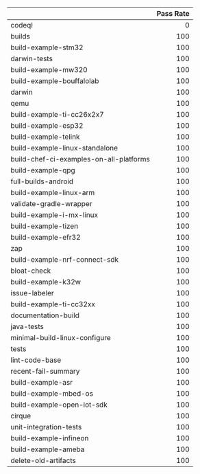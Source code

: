 |                                         |   Pass Rate |
|:----------------------------------------|------------:|
| codeql                                  |           0 |
| builds                                  |         100 |
| build-example-stm32                     |         100 |
| darwin-tests                            |         100 |
| build-example-mw320                     |         100 |
| build-example-bouffalolab               |         100 |
| darwin                                  |         100 |
| qemu                                    |         100 |
| build-example-ti-cc26x2x7               |         100 |
| build-example-esp32                     |         100 |
| build-example-telink                    |         100 |
| build-example-linux-standalone          |         100 |
| build-chef-ci-examples-on-all-platforms |         100 |
| build-example-qpg                       |         100 |
| full-builds-android                     |         100 |
| build-example-linux-arm                 |         100 |
| validate-gradle-wrapper                 |         100 |
| build-example-i-mx-linux                |         100 |
| build-example-tizen                     |         100 |
| build-example-efr32                     |         100 |
| zap                                     |         100 |
| build-example-nrf-connect-sdk           |         100 |
| bloat-check                             |         100 |
| build-example-k32w                      |         100 |
| issue-labeler                           |         100 |
| build-example-ti-cc32xx                 |         100 |
| documentation-build                     |         100 |
| java-tests                              |         100 |
| minimal-build-linux-configure           |         100 |
| tests                                   |         100 |
| lint-code-base                          |         100 |
| recent-fail-summary                     |         100 |
| build-example-asr                       |         100 |
| build-example-mbed-os                   |         100 |
| build-example-open-iot-sdk              |         100 |
| cirque                                  |         100 |
| unit-integration-tests                  |         100 |
| build-example-infineon                  |         100 |
| build-example-ameba                     |         100 |
| delete-old-artifacts                    |         100 |